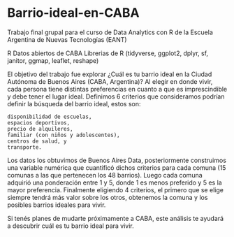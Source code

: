 # Barrio-ideal-en-CABA
Trabajo final grupal para el curso de Data Analytics con R de la Escuela Argentina de Nuevas Tecnologías (EANT)

R
Datos abiertos de CABA
Librerias de R (tidyverse, ggplot2, dplyr, sf, janitor, ggmap, leaflet, reshape)

El objetivo del trabajo fue explorar ¿Cuál es tu barrio ideal en la Ciudad Autónoma de Buenos Aires (CABA, Argentina)? Al elegir en donde vivir, cada persona tiene distintas preferencias en cuanto a que es imprescindible y debe tener el lugar ideal. Definimos 6 criterios que consideramos podrían definir la búsqueda del barrio ideal, estos son:

    disponibilidad de escuelas,
    espacios deportivos,
    precio de alquileres,
    familiar (con niños y adolescentes),
    centros de salud, y
    transporte.

Los datos los obtuvimos de Buenos Aires Data, posteriormente construimos una variable numérica que cuantificó dichos criterios para cada comuna (15 comunas a las que pertenecen los 48 barrios). Luego cada comuna adquirió una ponderación entre 1 y 5, donde 1 es menos preferido y 5 es la mayor preferencia. Finalmente eligiendo 4 criterios, el primero que se elige siempre tendrá más valor sobre los otros, obtenemos la comuna y los posibles barrios ideales para vivir.

Si tenés planes de mudarte próximamente a CABA, este análisis te ayudará a descubrir cuál es tu barrio ideal para vivir.
